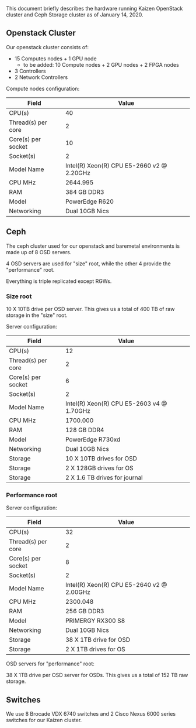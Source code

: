 This document briefly describes the hardware running Kaizen OpenStack cluster and Ceph Storage cluster as of January 14, 2020.

## Openstack Cluster

Our openstack cluster consists of:

* 15 Computes nodes + 1 GPU node
	- to be added: 10 Compute nodes + 2 GPU nodes + 2 FPGA nodes
* 3 Controllers
* 2 Network Controllers

Compute nodes configuration:

| Field              | Value    |
| ------------------ | ------ |
| CPU(s) | 40 |
| Thread(s) per core | 2 |
| Core(s) per socket | 10 |
| Socket(s) | 2 |
| Model Name | Intel(R) Xeon(R) CPU E5-2660 v2 @ 2.20GHz |
| CPU MHz | 2644.995 |
| RAM | 384 GB DDR3 |
| Model | PowerEdge R620 |
| Networking | Dual 10GB Nics |


## Ceph

The ceph cluster used for our openstack and baremetal environments is made up of 8 OSD servers.

4 OSD servers are used for "size" root, while the other 4 provide the "performance" root.

Everything is triple replicated except RGWs.

### Size root

10 X 10TB drive per OSD server. This gives us a total of 400 TB of raw storage in the "size" root.

Server configuration:

| Field              | Value    |
| ------------------ | ------ |
| CPU(s) | 12 |
| Thread(s) per core | 2 |
| Core(s) per socket | 6 |
| Socket(s) | 2 |
| Model Name | Intel(R) Xeon(R) CPU E5-2603 v4 @ 1.70GHz |
| CPU MHz | 1700.000 |
| RAM | 128 GB DDR4 |
| Model | PowerEdge R730xd |
| Networking | Dual 10GB Nics |
| Storage | 10 X 10TB drives for OSD |
| Storage | 2 X 128GB drives for OS |
| Storage | 2 X 1.6 TB drives for journal |


### Performance root

Server configuration:

| Field              | Value    |
| ------------------ | ------ |
| CPU(s) | 32 |
| Thread(s) per core | 2 |
| Core(s) per socket | 8 |
| Socket(s) | 2 |
| Model Name | Intel(R) Xeon(R) CPU E5-2640 v2 @ 2.00GHz |
| CPU MHz | 2300.048 |
| RAM | 256 GB DDR3 |
| Model | PRIMERGY RX300 S8 |
| Networking | Dual 10GB Nics |
| Storage | 38 X 1TB drive for OSD |
| Storage | 2 X 1TB drives for OS |

OSD servers for "performance" root:

38 X 1TB drive per OSD server for OSDs. This gives us a total of 152 TB raw storage.

## Switches

We use 8 Brocade VDX 6740 switches and 2 Cisco Nexus 6000 series switches for our Kaizen cluster.
